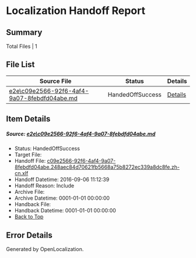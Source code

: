 # <a name='report-top'></a> Localization Handoff Report

## Summary
 Total Files | 1

## File List
 Source File | Status | Details 
 ----------- | ------ | ------- 
 [e2e\c09e2566-92f6-4af4-9a07-8febdfd04abe.md](https://github.com/OpenLocalizationTestOrg/ol-test0/blob/6f76a74000c6e6bf7bba5f470370dfbe35446590/e2e/c09e2566-92f6-4af4-9a07-8febdfd04abe.md) | HandedOffSuccess | [Details](#330f20cc3204cc8eceae25b957687f20e882c4b04)

## Item Details
##### <a name='330f20cc3204cc8eceae25b957687f20e882c4b04'></a> Source: [e2e\c09e2566-92f6-4af4-9a07-8febdfd04abe.md](https://github.com/OpenLocalizationTestOrg/ol-test0/blob/6f76a74000c6e6bf7bba5f470370dfbe35446590/e2e/c09e2566-92f6-4af4-9a07-8febdfd04abe.md)
* Status: HandedOffSuccess
* Target File: 
* Handoff File: [c09e2566-92f6-4af4-9a07-8febdfd04abe.248aec84d70621fb5668a75b8272ec339a8dc8fe.zh-cn.xlf](https://github.com/OpenLocalizationTestOrg/ol-test0-handoff/blob/b69fd71ec2f218d35afaba02b086b9d0d3be7e24/ol-handoff/OpenLocalizationTestOrg/ol-test0-zhcn/ci/ht/c09e2566-92f6-4af4-9a07-8febdfd04abe.248aec84d70621fb5668a75b8272ec339a8dc8fe.zh-cn.xlf)
* Handoff Datetime: 2016-09-06 11:12:39
* Handoff Reason: Include
* Archive File: 
* Archive Datetime: 0001-01-01 00:00:00
* Handback File: 
* Handback Datetime: 0001-01-01 00:00:00
* [Back to Top](#report-top)


## Error Details

Generated by OpenLocalization.
